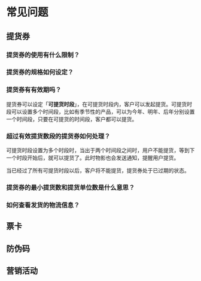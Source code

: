 # 常见问题

## 提货券

### 提货券的使用有什么限制？

### 提货券的规格如何设定？

### 提货券有有效期吗？

提货券可以设定「**可提货时段**」，在可提货时段内，客户可以发起提货。可提货时段可以设置多个时间段，比如有季节性的产品，可以为今年、明年、后年分别设置一个时间段，只要在可提货的时间段，客户都可以提货。

### 超过有效提货数段的提货券如何处理？

可提货时段设置为多个时段时，当出于两个时间段之间时，用户不能提货，等到下一个时段开始后，就可以提货了。此时物影也会发送通知，提醒用户提货。

当已经过了所有可提货时段以后，客户将不能提货，提货券处于已过期的状态。

### 提货券的最小提货数和提货单位数是什么意思？

### 如何查看发货的物流信息？



## 票卡



## 防伪码



## 营销活动

